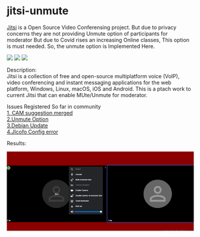 # jitsi-unmute

[Jitsi](https://jitsi.org/) is a Open Source Video Conferensing project. But due to privacy concerns they are not providing Unmute option of participants for moderator
But due to Covid rises an increasing Online classes, This option is must needed. So, the unmute option is Implemented Here.

![](https://img.shields.io/badge/Jitsi%20-Video%20Conference-lightgrey)
![](https://img.shields.io/badge/React-frontend-Red)
![](https://img.shields.io/badge/VoIP-8X8-yellow)




Description:  <br />
Jitsi is a collection of free and open-source multiplatform voice (VoIP), video conferencing and instant messaging applications for the web platform, Windows, Linux, macOS, iOS and Android. This is a ptach work to current Jitsi that can enable MUte/Unmute for moderator. 

Issues Registered So far in community <br/>
[1. CAM suggestion merged](https://community.jitsi.org/t/participant-camera-disable-enable-by-moderator-trying-to-add-this-feature-stuck-at-set-mute-error/98718)<br/>
[2.Unmute Option](https://community.jitsi.org/t/option-to-mute-unmute-participants-by-moderator/15062/142)<br/>
[3.Debian Update](https://community.jitsi.org/t/secure-domain-couldnt-start-a-meeting-conference-failed-conference-authenticationrequired/98333/4)<br/>
[4.JIcofo Config error](https://community.jitsi.org/t/participant-camera-disable-enable-by-moderator-trying-to-add-this-feature-stuck-at-set-mute-error/98718/3)<br/>




Results:

![](https://github.com/Firos333/jitsi-unmute/blob/main/unmute.png?raw=true)




